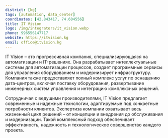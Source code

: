 ```yaml
---
district: [kg]
tags: [automation, data_center]
coordinates: [42.843417, 74.604556]
title: IT Vision
logo: /img/integrators/it_vision.webp
phone: 996556147717
website: https://itvision.kg
email: office@itvision.kg
---
```


IT Vision – это прогрессивная компания, специализирующаяся на автоматизации и IT-решениях. Она разрабатывает интеллектуальные системы для автоматизации процессов, создает программные сервисы для управления оборудованием и модернизирует инфраструктуру. Компания также предоставляет полный комплекс услуг по оснащению дата-центров, включая поставку оборудования, развертывание инженерных систем управления и интеграцию комплексных решений.

Сотрудничая с ведущими производителями, IT Vision предлагает современные и надежные технологии, адаптируемые под конкретные потребности клиентов. Экспертиза компании охватывает весь жизненный цикл решений – от концепции и внедрения до обслуживания и модернизации. Такой комплексный подход обеспечивает эффективность, надежность и технологическое совершенство каждого проекта.
